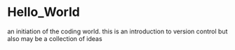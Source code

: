 # Hello_World
an initiation of the coding world. this is an introduction to version control but also may be a collection of ideas
